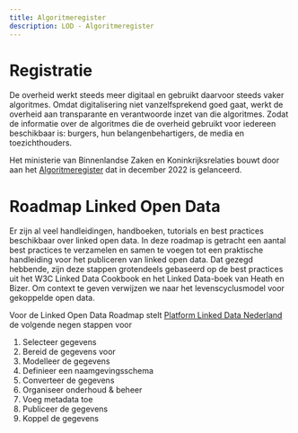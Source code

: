 ```yaml
---
title: Algoritmeregister
description: LOD - Algoritmeregister
---
```


# Registratie

De overheid werkt steeds meer digitaal en gebruikt daarvoor steeds vaker algoritmes. Omdat digitalisering niet vanzelfsprekend goed gaat, werkt de overheid aan transparante en verantwoorde inzet van die algoritmes. Zodat de informatie over de algoritmes die de overheid gebruikt voor iedereen beschikbaar is: burgers, hun belangenbehartigers, de media en toezichthouders.

Het ministerie van Binnenlandse Zaken en Koninkrijksrelaties bouwt door aan het [Algoritmeregister](https://algoritmes.overheid.nl/) dat in december 2022 is gelanceerd.

# Roadmap Linked Open Data

Er zijn al veel handleidingen, handboeken, tutorials en best practices beschikbaar over linked open data. In deze roadmap is getracht een aantal best practices te verzamelen en samen te voegen tot een praktische handleiding voor het publiceren van linked open data. Dat gezegd hebbende, zijn deze stappen grotendeels gebaseerd op de best practices uit het W3C Linked Data Cookbook en het Linked Data-boek van Heath en Bizer. Om context te geven verwijzen we naar het levenscyclusmodel voor gekoppelde open data.

Voor de Linked Open Data Roadmap stelt [Platform Linked Data Nederland](https://www.pldn.nl/wiki/BoekTNO/stappenplan) de volgende negen stappen voor

1. Selecteer gegevens
2. Bereid de gegevens voor
3. Modelleer de gegevens
4. Definieer een naamgevingsschema
5. Converteer de gegevens
6. Organiseer onderhoud & beheer
7. Voeg metadata toe
8. Publiceer de gegevens
9. Koppel de gegevens
